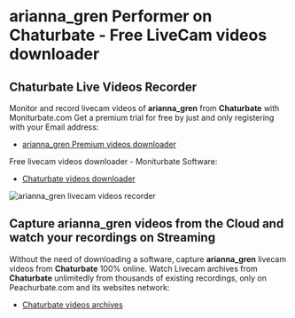 # arianna_gren Performer on Chaturbate - Free LiveCam videos downloader

## Chaturbate Live Videos Recorder

Monitor and record livecam videos of **arianna_gren** from **Chaturbate** with Moniturbate.com
Get a premium trial for free by just and only registering with your Email address:
* [arianna_gren Premium videos downloader](https://moniturbate.com/request-demo-licence-key.html)

Free livecam videos downloader - Moniturbate Software:
* [Chaturbate videos downloader](https://moniturbate.com/moniturbate-download-software.html)

![arianna_gren livecam videos recorder](https://peachurnet.com/templates/moniturbate-software.png)


## Capture arianna_gren videos from the Cloud and watch your recordings on Streaming

Without the need of downloading a software, capture **arianna_gren** livecam videos from **Chaturbate** 100% online.
Watch Livecam archives from **Chaturbate** unlimitedly from thousands of existing recordings, only on Peachurbate.com and its websites network:
* [Chaturbate videos archives](https://peachurnet.com/)